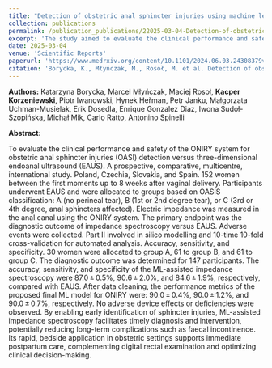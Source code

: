 ```yaml
---
title: "Detection of obstetric anal sphincter injuries using machine learning-assisted impedance spectroscopy: a prospective, comparative, multicentre clinical study"
collection: publications
permalink: /publication_publications/22025-03-04-Detection-of-obstetric-anal-sphincter-injuries
excerpt: 'The study aimed to evaluate the clinical performance and safety of the ONIRY system for obstetric anal sphincter injuries (OASI) detection versus three-dimensional endoanal ultrasound (EAUS).'
date: 2025-03-04
venue: 'Scientific Reports'
paperurl: 'https://www.medrxiv.org/content/10.1101/2024.06.03.24308379v2'
citation: 'Borycka, K., Młyńczak, M., Rosoł, M. et al. Detection of obstetric anal sphincter injuries using machine learning-assisted impedance spectroscopy: a prospective, comparative, multicentre clinical study. Sci Rep 15, 7522 (2025). https://doi.org/10.1038/s41598-025-92392-z'
---
```

**Authors:**
Katarzyna Borycka, Marcel Młyńczak, Maciej Rosoł, **Kacper Korzeniewski**, Piotr Iwanowski, Hynek Heřman, Petr Janku, Małgorzata Uchman-Musielak, Erik Dosedla, Enrique Gonzalez Diaz, Iwona Sudoł-Szopińska, Michał Mik, Carlo Ratto, Antonino Spinelli

**Abstract:**

To evaluate the clinical performance and safety of the ONIRY system for obstetric anal sphincter injuries (OASI) detection versus three-dimensional endoanal ultrasound (EAUS). A prospective, comparative, multicentre, international study. Poland, Czechia, Slovakia, and Spain. 152 women between the first moments up to 8 weeks after vaginal delivery. Participants underwent EAUS and were allocated to groups based on OASIS classification: A (no perineal tear), B (1st or 2nd degree tear), or C (3rd or 4th degree, anal sphincters affected). Electric impedance was measured in the anal canal using the ONIRY system. The primary endpoint was the diagnostic outcome of impedance spectroscopy versus EAUS. Adverse events were collected. Part II involved in silico modelling and 10-time 10-fold cross-validation for automated analysis. Accuracy, sensitivity, and specificity. 30 women were allocated to group A, 61 to group B, and 61 to group C. The diagnostic outcome was determined for 147 participants. The accuracy, sensitivity, and specificity of the ML-assisted impedance spectroscopy were 87.0 ± 0.5%, 90.6 ± 2.0%, and 84.6 ± 1.9%, respectively, compared with EAUS. After data cleaning, the performance metrics of the proposed final ML model for ONIRY were: 90.0 ± 0.4%, 90.0 ± 1.2%, and 90.0 ± 0.7%, respectively. No adverse device effects or deficiencies were observed. By enabling early identification of sphincter injuries, ML-assisted impedance spectroscopy facilitates timely diagnosis and intervention, potentially reducing long-term complications such as faecal incontinence. Its rapid, bedside application in obstetric settings supports immediate postpartum care, complementing digital rectal examination and optimizing clinical decision-making.